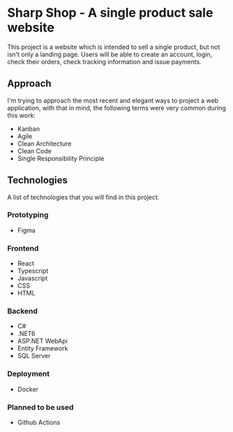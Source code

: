# Sharp Shop - A single product sale website

This project is a website which is intended to sell a single product, but not isn't only a landing page. Users will be able to create an account, login, check their orders, check tracking information and issue payments.

## Approach
I'm trying to approach the most recent and elegant ways to project a web application, with that in mind, the following terms were very common during this work:

- Kanban
- Agile
- Clean Architecture
- Clean Code
- Single Responsibility Principle

## Technologies
A list of technologies that you will find in this project.

### Prototyping
- Figma

### Frontend
- React
- Typescript
- Javascript
- CSS
- HTML

### Backend
- C#
- .NET6
- ASP.NET WebApi
- Entity Framework
- SQL Server

### Deployment
- Docker

### Planned to be used
- Github Actions
